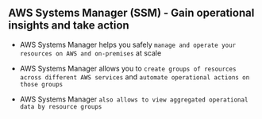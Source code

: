 ## AWS Systems Manager (SSM) - Gain operational insights and take action

- AWS Systems Manager helps you safely `manage and operate your resources on AWS and on-premises` at scale

- AWS Systems Manager allows you to `create groups of resources across different AWS services` and `automate operational actions on those groups`

- AWS Systems Manager `also allows to view aggregated operational data by resource groups`
